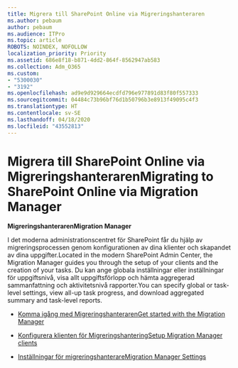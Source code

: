 ```yaml
---
title: Migrera till SharePoint Online via Migreringshanteraren
ms.author: pebaum
author: pebaum
ms.audience: ITPro
ms.topic: article
ROBOTS: NOINDEX, NOFOLLOW
localization_priority: Priority
ms.assetid: 686e8f18-b871-4dd2-864f-8562947ab583
ms.collection: Adm_O365
ms.custom:
- "5300030"
- "3192"
ms.openlocfilehash: ad9e9d929664ecdfd796e977891d83f80f557333
ms.sourcegitcommit: 04484c73b96bf76d1b50796b3e8913f49095c4f3
ms.translationtype: HT
ms.contentlocale: sv-SE
ms.lasthandoff: 04/18/2020
ms.locfileid: "43552813"
---
```

# <a name="migrating-to-sharepoint-online-via-migration-manager"></a><span data-ttu-id="3d601-102">Migrera till SharePoint Online via Migreringshanteraren</span><span class="sxs-lookup"><span data-stu-id="3d601-102">Migrating to SharePoint Online via Migration Manager</span></span>

<span data-ttu-id="3d601-103">**Migreringshanteraren**</span><span class="sxs-lookup"><span data-stu-id="3d601-103">**Migration Manager**</span></span>

<span data-ttu-id="3d601-104">I det moderna administrationscentret för SharePoint får du hjälp av migreringsprocessen genom konfigurationen av dina klienter och skapandet av dina uppgifter.</span><span class="sxs-lookup"><span data-stu-id="3d601-104">Located in the modern SharePoint Admin Center, the Migration Manager guides you through the setup of your clients and the creation of your tasks.</span></span> <span data-ttu-id="3d601-105">Du kan ange globala inställningar eller inställningar för uppgiftsnivå, visa allt uppgiftsförlopp och hämta aggregerad sammanfattning och aktivitetsnivå rapporter.</span><span class="sxs-lookup"><span data-stu-id="3d601-105">You can specify global or task-level settings, view all-up task progress, and download aggregated summary and task-level reports.</span></span>

- [<span data-ttu-id="3d601-106">Komma igång med Migreringshanteraren</span><span class="sxs-lookup"><span data-stu-id="3d601-106">Get started with the Migration Manager</span></span>](https://docs.microsoft.com/sharepointmigration/mm-get-started)

- [<span data-ttu-id="3d601-107">Konfigurera klienten för Migreringshantering</span><span class="sxs-lookup"><span data-stu-id="3d601-107">Setup Migration Manager clients</span></span>](https://docs.microsoft.com/sharepointmigration/mm-setup-clients)

- [<span data-ttu-id="3d601-108">Inställningar för migreringshanterare</span><span class="sxs-lookup"><span data-stu-id="3d601-108">Migration Manager Settings</span></span>](https://docs.microsoft.com/sharepointmigration/mm-settings)
